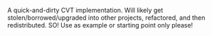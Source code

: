 A quick-and-dirty CVT implementation. Will likely get stolen/borrowed/upgraded into other projects, refactored, and then redistributed. SO! Use as example or starting point only please!
